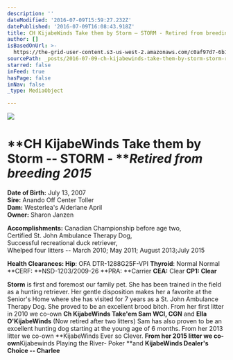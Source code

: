 ```yaml
---
description: ''
dateModified: '2016-07-09T15:59:27.232Z'
datePublished: '2016-07-09T16:08:43.918Z'
title: CH KijabeWinds Take them by Storm – STORM - Retired from breeding 2015
author: []
isBasedOnUrl: >-
  https://the-grid-user-content.s3-us-west-2.amazonaws.com/c0af97d7-6b15-4a4f-a1e0-7d2f9d378bc4.jpg
sourcePath: _posts/2016-07-09-ch-kijabewinds-take-them-by-storm-storm-retired-from-bre.md
starred: false
inFeed: true
hasPage: false
inNav: false
_type: MediaObject

---
```

![](https://the-grid-user-content.s3-us-west-2.amazonaws.com/c0af97d7-6b15-4a4f-a1e0-7d2f9d378bc4.jpg)

# **CH KijabeWinds Take them by Storm -- STORM - **_**Retired from breeding 2015**_

**Date of Birth:** July 13, 2007  
**Sire:** Anando Off Center Toller  
**Dam:** Westerlea's Alderlane April  
**Owner:** Sharon Janzen

**Accomplishments:** Canadian Championship before age two,  
Certified St. John Ambulance Therapy Dog,  
Successful recreational duck retriever,  
Whelped four litters -- March 2010; May 2011; August 2013;July 2015

**Health Clearances: Hip**: OFA DTR-1288G25F-VPI **Thyroid**: Normal Normal **CERF: **NSD-1203/2009-26 **PRA: **Carrier **CEA:** Clear **CP1: Clear**

**Storm** is first and foremost our family pet. She has been trained in the field as a hunting retriever. Her gentle disposition makes her a favorite at the Senior's Home where she has visited for 7 years as a St. John Ambulance Therapy Dog. She proved to be an excellent brood bitch. From her first litter in 2010 we co-own **Ch KijabeWinds Take'em Sam WCI, CGN** and **Ella O'KijabeWinds** (Now retired after two litters) Sam has also proven to be an excellent hunting dog starting at the young age of 6 months. From her 2013 litter we co-own **KijabeWinds Ever so Clever. **From her 2015 litter we co-own**Kijabewinds Playing the River- Poker **and **KijabeWinds Dealer's Choice -- Charlee**